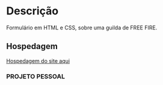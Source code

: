 # Descrição
Formulário em HTML e CSS, sobre uma guilda de FREE FIRE.
## Hospedagem
<a href="https://ryanprogrammer.github.io/Form-in-HTML-and-CSS/">Hospedagem do site aqui</a>
### PROJETO PESSOAL
